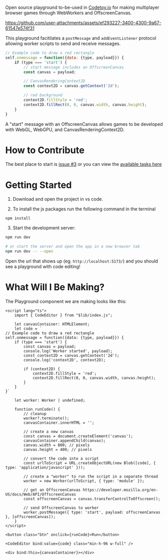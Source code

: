 Open source playground to-be-used in [Codetoy.io](https://codetoy.io) for making multiplayer browser games through WebWorkers and OffscreenCanvas.

https://github.com/user-attachments/assets/ef293227-3400-4300-9a67-61547e574f31

This playground facitilates a `postMessage` and `addEventListener` protocol allowing worker scripts to send and receive messages.

```js
// Example code to draw a red rectangle
self.onmessage = function({data: {type, payload}}) {
    if (type === 'start') {
        // start message includes an OffscreenCanvas
        const canvas = payload;

        // CanvasRenderingContext2D
        const context2D = canvas.getContext('2d');

        // red background
        context2D.fillStyle = 'red';
        context2D.fillRect(0, 0, canvas.width, canvas.height);
    }
}
```

A "start" message with an OffscreenCanvas allows games to be developed with WebGL, WebGPU, and CanvasRenderingContext2D.

# How to Contribute

The best place to start is [issue #3](https://github.com/PaperPrototype/codetoy-playground/issues/3) or you can view the [available tasks here](https://github.com/users/PaperPrototype/projects/1/views/1)

# Getting Started

1. Download and open the project in vs code. 

2. To install the js packages run the following command in the terminal

```
npm install
```

3. Start the development server:

```sh
npm run dev

# or start the server and open the app in a new browser tab
npm run dev -- --open
```

Open the url that shows up (eg. `http://localhost:5173/`) and you should see a playground with code editing!

# What Will I Be Making?
The Playground component we are making looks like this:

```svelte
<script lang="ts">
    import { CodeEditor } from "$lib/index.js";

    let canvasContainer: HTMLElement;
    let code = `
// Example code to draw a red rectangle
self.onmessage = function({data: {type, payload}}) {
    if (type === 'start') {
        const canvas = payload;
        console.log('Worker started', payload);
        const context2D = canvas.getContext('2d');
        console.log('context2D', context2D);

        if (context2D) {
            context2D.fillStyle = 'red';
            context2D.fillRect(0, 0, canvas.width, canvas.height);
        }
    }
}`

    let worker: Worker | undefined;

    function runCode() {
        // cleanup
        worker?.terminate();
        canvasContainer.innerHTML = '';

        // create a new canvas
        const canvas = document.createElement('canvas');
        canvasContainer.appendChild(canvas);
        canvas.width = 800; // pixels
        canvas.height = 400; // pixels

        // convert the code into a script
        const urlToScript = URL.createObjectURL(new Blob([code], { type: 'application/javascript' }));
        
        // create a "worker" to run the script in a separate thread
        worker = new Worker(urlToScript, { type: 'module' });

        // get an OffscreenCanvas https://developer.mozilla.org/en-US/docs/Web/API/OffscreenCanvas
        const offscreenCanvas = canvas.transferControlToOffscreen();

        // send OffscreenCanvas to worker
        worker.postMessage({ type: 'start', payload: offscreenCanvas }, [offscreenCanvas]);
    }
</script>

<button class="btn" onclick={runCode}>Run</button>

<CodeEditor bind:value={code} class="min-h-96 w-full" />

<div bind:this={canvasContainer}></div>
```

